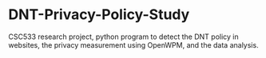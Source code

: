 # DNT-Privacy-Policy-Study
CSC533 research project, python program to detect the DNT policy in websites, the privacy measurement using OpenWPM, and the data analysis.
